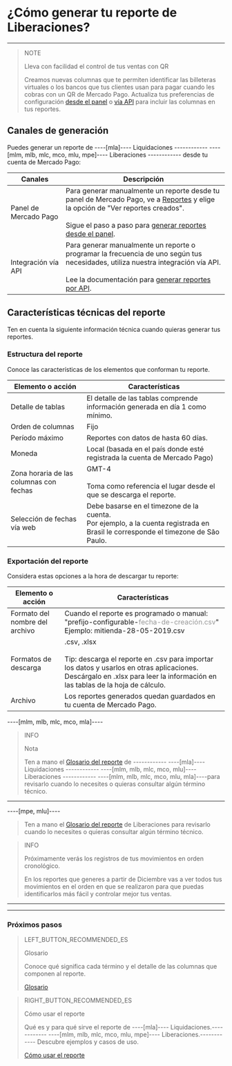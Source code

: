 
# ¿Cómo generar tu reporte de Liberaciones?
------------

> NOTE
>
> Lleva con facilidad el control de tus ventas con QR
>
> Creamos nuevas columnas que te permiten identificar las billeteras virtuales o los bancos que tus clientes usan para pagar cuando les cobras con un QR de Mercado Pago. Actualiza tus preferencias de configuración [desde el panel](https://www.mercadopago[FAKER][URL][DOMAIN]/balance/reports/settlement/settings) o [vía API](https://www.mercadopago[FAKER][URL][DOMAIN]/developers/es/guides/manage-account/reports/account-money/api) para incluir las columnas en tus reportes.

## Canales de generación

Puedes generar un reporte de ----[mla]---- Liquidaciones ------------ ----[mlm, mlb, mlc, mco, mlu, mpe]---- Liberaciones ------------ desde tu cuenta de Mercado Pago:

| Canales | Descripción |
| --- | --- |
| Panel de Mercado Pago | Para generar manualmente un reporte desde tu panel de Mercado Pago, ve a [Reportes](https://www.mercadopago[FAKER][URL][DOMAIN]/movements) y elige la opción de "Ver reportes creados".<br/><br/>Sigue el paso a paso para [generar reportes desde el panel](https://www.mercadopago[FAKER][URL][DOMAIN]/developers/es/guides/additional-content/reports/released-money/panel). |
| Integración vía API | Para generar manualmente un reporte o programar la frecuencia de uno según tus necesidades, utiliza nuestra integración vía API. <br/><br/>Lee la documentación para [generar reportes por API](https://www.mercadopago[FAKER][URL][DOMAIN]/developers/es/guides/additional-content/reports/released-money/api). |


## Características técnicas del reporte

Ten en cuenta la siguiente información técnica cuando quieras generar tus reportes.


### Estructura del reporte

Conoce las características de los elementos que conforman tu reporte.


| Elemento o acción | Características |
| --- | --- |
| Detalle de tablas | El detalle de las tablas comprende información generada en día 1 como mínimo. |
| Orden de columnas | Fijo |
| Período máximo | Reportes con datos de hasta 60 días. |
| Moneda | Local (basada en el país donde esté registrada la cuenta de Mercado Pago) |
| Zona horaria de las columnas con fechas | GMT-4 <br/> <br/> Toma como referencia el lugar desde el que se descarga el reporte. |
| Selección de fechas vía web | Debe basarse en el timezone de la cuenta. <br/> Por ejemplo, a la cuenta registrada en Brasil le corresponde el timezone de São Paulo. |


### Exportación del reporte

Considera estas opciones a la hora de descargar tu reporte:

| Elemento o acción | Características |
| --- | --- |
| Formato del nombre del archivo | Cuando el reporte es programado o manual:<br/> "prefijo-configurable-<span style='color:#999999;'>fecha-de-creación.csv</span>" <br/> Ejemplo: mitienda-28-05-2019.csv |
| Formatos de descarga | .csv, .xlsx <br/><br/>Tip: descarga el reporte en .csv para importar los datos y usarlos en otras aplicaciones. Descárgalo en .xlsx para leer la información en las tablas de la hoja de cálculo. |
| Archivo | Los reportes generados quedan guardados en tu cuenta de Mercado Pago. |

----[mlm, mlb, mlc, mco, mla]----
> INFO
>
> Nota
>
> Ten a mano el [Glosario del reporte](https://www.mercadopago[FAKER][URL][DOMAIN]/developers/es/guides/additional-content/reports/released-money/glossary) de ------------ ----[mla]---- Liquidaciones ------------ ----[mlm, mlb, mlc, mco, mlu]---- Liberaciones ------------ ----[mlm, mlb, mlc, mco, mlu, mla]----para revisarlo cuando lo necesites o quieras consultar algún término técnico.
------------

----[mpe, mlu]----
> Ten a mano el [Glosario del reporte](https://www.mercadopago[FAKER][URL][DOMAIN]/developers/es/guides/additional-content/reports/released-money/glossary) de Liberaciones para revisarlo cuando lo necesites o quieras consultar algún término técnico.

> INFO
>
> Próximamente verás los registros de tus movimientos en orden cronológico.
>
> En los reportes que generes a partir de Diciembre vas a ver todos tus movimientos en el orden en que se realizaron para que puedas identificarlos más fácil y controlar mejor tus ventas.
------------

<hr/>

### Próximos pasos

> LEFT_BUTTON_RECOMMENDED_ES
>
> Glosario
>
> Conoce qué significa cada término y el detalle de las columnas que componen al reporte.
>
> [Glosario](https://www.mercadopago[FAKER][URL][DOMAIN]/developers/es/guides/additional-content/reports/released-money/glossary)

> RIGHT_BUTTON_RECOMMENDED_ES
>
> Cómo usar el reporte
>
> Qué es y para qué sirve el reporte de ----[mla]---- Liquidaciones.------------ ----[mlm, mlb, mlc, mco, mlu, mpe]---- Liberaciones.------------ Descubre ejemplos y casos de uso.
>
> [Cómo usar el reporte](https://www.mercadopago[FAKER][URL][DOMAIN]/developers/es/guides/additional-content/reports/released-money/how-to-use)
